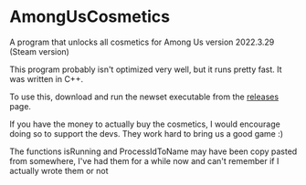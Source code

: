 # AmongUsCosmetics
A program that unlocks all cosmetics for Among Us version 2022.3.29 (Steam version) 

This program probably isn't optimized very well, but it runs pretty fast. It was written in C++.

To use this, download and run the newset executable from the [releases](https://github.com/HackerHansen/AmongUsCosmetics/releases/) page. 

If you have the money to actually buy the cosmetics, I would encourage doing so to support the devs. They work hard to bring us a good game :) 

The functions isRunning and ProcessIdToName may have been copy pasted from somewhere, I've had them for a while now and can't remember if I actually wrote them or not 
